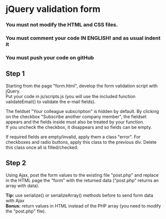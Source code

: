 # jQuery validation form
### You must not modify the HTML and CSS files.
### You must comment your code IN ENGLISH! and as usual indent it
### You must push your code on gitHub

## Step 1

Starting from the page "form.html", develop the form validation script with jQuery.<br>
Put your code in js/scripts.js (you will use the included function validateEmail() to validate the e-mail fields).

The fieldset "Your colleague subscription" is hidden by default. By clicking on the checkbox "Subscribe another company member", the fieldset appears and the fields inside must also be treated by your function.<br>
If you uncheck the checkbox, it disappears and so fields can be empty.

If required fields are empty/invalid, apply them a class "error". For checkboxes and radio buttons, apply this class to the previous div.
Delete this class once all is filled/checked.

## Step 2

Using Ajax, post the form values to the existing file "post.php" and replace in the HTML page the "form" with the returned data ("post.php" returns an array with data).

**Tip:** use serialize() or serializeArray() methods before to send form data with Ajax<br>
**Bonus:** return values in HTML instead of the PHP array (you need to modify the "post.php" file).
